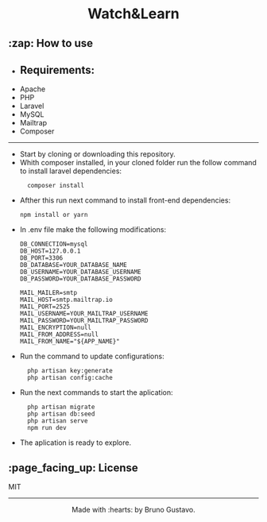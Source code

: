 <h1 align="center">Watch&Learn</h1>

<div>
  <h2>:zap: How to use</h2>
</div>

<ul>
  <li><h2>Requirements:</h2></li>
  <li>Apache</li>
  <li>PHP</li>
  <li>Laravel</li>
  <li>MySQL</li>
  <li>Mailtrap</li>
  <li>Composer</li>
</ul>

---

<ul>
  <li>Start by cloning or downloading this repository.</li>
  <li>
      Whith composer installed, in your cloned folder run the follow command to install laravel dependencies:

      composer install

  </li>
  <li>
    Afther this run next command to install front-end dependencies:

    npm install or yarn

  </li>
  <li>
    In .env file make the following modifications:

    DB_CONNECTION=mysql
    DB_HOST=127.0.0.1
    DB_PORT=3306
    DB_DATABASE=YOUR_DATABASE_NAME
    DB_USERNAME=YOUR_DATABASE_USERNAME
    DB_PASSWORD=YOUR_DATABASE_PASSWORD

    MAIL_MAILER=smtp
    MAIL_HOST=smtp.mailtrap.io
    MAIL_PORT=2525
    MAIL_USERNAME=YOUR_MAILTRAP_USERNAME
    MAIL_PASSWORD=YOUR_MAILTRAP_PASSWORD
    MAIL_ENCRYPTION=null
    MAIL_FROM_ADDRESS=null
    MAIL_FROM_NAME="${APP_NAME}"

  </li>
   <li>
      Run the command to update configurations: 
      
      php artisan key:generate
      php artisan config:cache
  </li>
  <li>
      Run the next commands to start the aplication:

      php artisan migrate
      php artisan db:seed
      php artisan serve
      npm run dev

  </li>
   <li>
      The aplication is ready to explore.
  </li>
</ul>

<div id='license'>
  <h2>:page_facing_up: License</h2>
</div>

MIT

---

<p align='center'>
  Made with :hearts: by Bruno Gustavo.
</p>
